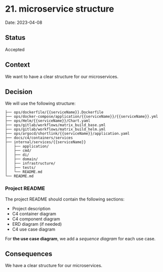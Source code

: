 # 21. microservice structure

Date: 2023-04-08

## Status

Accepted

## Context

We want to have a clear structure for our microservices.

## Decision

We will use the following structure:

```
├── ops/dockerfile/{{serviceName}}.Dockerfile
├── ops/docker-compose/application/{{serviceName}}/{{serviceName}}.yml
├── ops/Helm/{{serviceName}}/Chart.yaml
├── ops/gitlab/workflows/matrix_build_base.yml
├── ops/gitlab/workflows/matrix_build_helm.yml
├── ops/argocd/shortlink/{{serviceName}}/application.yaml
├── docs/c4/containers/services
├── internal/services/{{serviceName}}
│   ├── application/
│   ├── cmd/
│   ├── di/
│   ├── domain/
│   ├── infrastructure/
│   ├── tests/
│   └── README.md
└── README.md
```

### Project README

The project README should contain the following sections:

- Project description
- C4 container diagram
- C4 component diagram
- ERD diagram (if needed)
- C4 use case diagram

For **the use case diagram**, we add a _sequence diagram_ for each use case.

## Consequences

We have a clear structure for our microservices.
